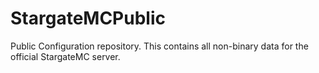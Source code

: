 # StargateMCPublic
Public Configuration repository. This contains all non-binary data for the official StargateMC server.
